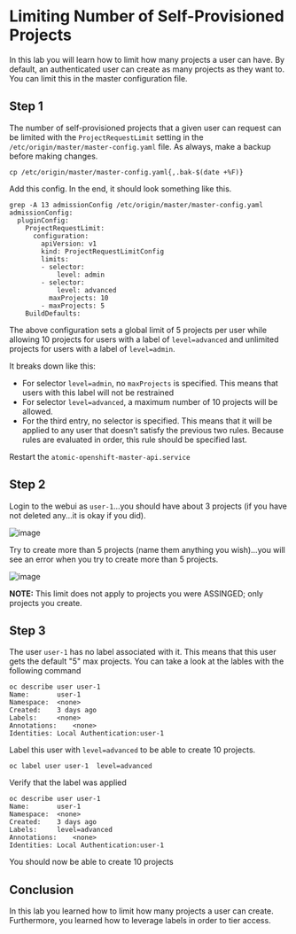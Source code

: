 # Limiting Number of Self-Provisioned Projects

In this lab you will learn how to limit how many projects a user can have. By default, an authenticated user can create as many projects as they want to. You can limit this in the master configuration file.

## Step 1

The number of self-provisioned projects that a given user can request can be limited with the `ProjectRequestLimit` setting in the `/etc/origin/master/master-config.yaml` file. As always, make a backup before making changes.

```
cp /etc/origin/master/master-config.yaml{,.bak-$(date +%F)}
```

Add this config. In the end, it should look something like this.

```
grep -A 13 admissionConfig /etc/origin/master/master-config.yaml
admissionConfig:
  pluginConfig:
    ProjectRequestLimit:
      configuration:
        apiVersion: v1
        kind: ProjectRequestLimitConfig
        limits:
        - selector:
            level: admin 
        - selector:
            level: advanced 
          maxProjects: 10
        - maxProjects: 5 
    BuildDefaults:
```

The above configuration sets a global limit of 5 projects per user while allowing 10 projects for users with a label of `level=advanced` and unlimited projects for users with a label of `level=admin`.

It breaks down like this:

* For selector `level=admin`, no `maxProjects` is specified. This means that users with this label will not be restrained
* For selector `level=advanced`, a maximum number of 10 projects will be allowed.
* For the third entry, no selector is specified. This means that it will be applied to any user that doesn’t satisfy the previous two rules. Because rules are evaluated in order, this rule should be specified last.

Restart the `atomic-openshift-master-api.service` 

## Step 2

Login to the webui as `user-1`...you should have about 3 projects (if you have not deleted any...it is okay if you did).

![image](images/3-projects.png)

Try to create more than 5 projects (name them anything you wish)...you will see an error when you try to create more than 5 projects.

![image](images/no-more-projects.png)


**NOTE:** This limit does not apply to projects you were ASSINGED; only projects you create.

## Step 3

The user `user-1` has no label associated with it. This means that this user gets the default "5" max projects. You can take a look at the lables with the following command

```
oc describe user user-1
Name:		user-1
Namespace:	<none>
Created:	3 days ago
Labels:		<none>
Annotations:	<none>
Identities:	Local Authentication:user-1
```

Label this user with `level=advanced` to be able to create 10 projects.

```
oc label user user-1  level=advanced
```

Verify that the label was applied

```
oc describe user user-1
Name:		user-1
Namespace:	<none>
Created:	3 days ago
Labels:		level=advanced
Annotations:	<none>
Identities:	Local Authentication:user-1
```

You should now be able to create 10 projects

## Conclusion

In this lab you learned how to limit how many projects a user can create. Furthermore, you learned how to leverage labels in order to tier access.
